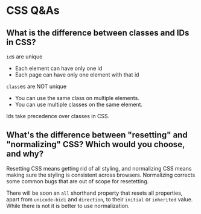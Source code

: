 # CSS Q&As

## What is the difference between classes and IDs in CSS?

`id`s are unique
* Each element can have only one id
* Each page can have only one element with that id

`class`es are NOT unique
* You can use the same class on multiple elements.
* You can use multiple classes on the same element.

Ids take precedence over classes in CSS.

## What's the difference between "resetting" and "normalizing" CSS? Which would you choose, and why?
Resetting CSS means getting rid of all styling, and normalizing CSS means making sure the styling is consistent across browsers.
Normalizing corrects some common bugs that are out of scope for resetetting.

There will be soon an `all` shorthand property that resets all properties, apart from `unicode-bidi` and `direction`, to their `initial` or `inherited` value.
While there is not it is better to use normalization.
